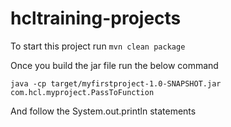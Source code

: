 # hcltraining-projects

To start this project run `mvn clean package`

Once you build the jar file run the below command

`java -cp target/myfirstproject-1.0-SNAPSHOT.jar com.hcl.myproject.PassToFunction`

And follow the System.out.println statements
